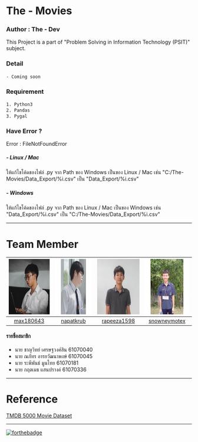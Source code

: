 # The - Movies
### Author : The - Dev
This Project is a part of "Problem Solving in Information Technology (PSIT)" subject.
### Detail
    - Coming soon
### Requirement
    1. Python3
    2. Pandas
    3. Pygal
### Have Error ?
Error : FileNotFoundError
##### - Linux / Mac
ให้แก้ไขโค้ดของไฟล์ .py จาก Path ของ Windows เป็นของ Linux / Mac
เช่น "C:/The-Movies/Data_Export/%i.csv" เป็น "Data_Export/%i.csv"
##### - Windows
ให้แก้ไขโค้ดของไฟล์ .py จาก Path ของ Linux / Mac เป็นของ Windows
เช่น "Data_Export/%i.csv" เป็น "C:/The-Movies/Data_Export/%i.csv"
_____
# Team Member
|<img src="README/max180643.jpeg" width="150px" height="150px">|<img src="README/napatkrub.jpeg" width="150px" height="150px">|<img src="README/rapeeza1598.jpeg" width="150px" height="150px">|<img src="README/snowneymotex.jpeg" width="150px" height="150px">|
|:-----:|:-----:|:-----:|:-----:|
|[max180643](https://github.com/max180643)|[napatkrub](https://github.com/NAPATKRUP)|[rapeeza1598](https://github.com/rapeeza1598)|[snowneymotex](https://github.com/snowneymotex)|
#### รายชื่อสมาชิก
- นาย ชาญวิทย์ เศรษฐวงศ์สิน 61070040
- นาย ณภัทร อารยวัฒนาพงษ์ 61070045
- นาย ระพีพันธ์ มูนไทย 61070181
- นาย กฤตเมธ แสนปรางค์ 61070336
_____
# Reference
[TMDB 5000 Movie Dataset](https://www.kaggle.com/tmdb/tmdb-movie-metadata)
_____
[![forthebadge](https://forthebadge.com/images/badges/made-with-python.svg)](https://www.python.org/)
